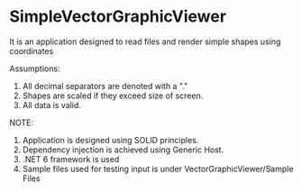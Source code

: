 # SimpleVectorGraphicViewer
It is an application designed to read files and render simple shapes using coordinates

Assumptions:
1. All decimal separators are denoted with a "."
2. Shapes are scaled if they exceed size of screen.
3. All data is valid.

NOTE:

1. Application is designed using SOLID principles.
2. Dependency injection is achieved using Generic Host.
3. .NET 6 framework is used
4. Sample files used for testing input is under VectorGraphicViewer/Sample Files
